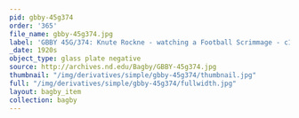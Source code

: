```yaml
---
pid: gbby-45g374
order: '365'
file_name: gbby-45g374.jpg
label: 'GBBY 45G/374: Knute Rockne - watching a Football Scrimmage - c1920s'
_date: 1920s
object_type: glass plate negative
source: http://archives.nd.edu/Bagby/GBBY-45g374.jpg
thumbnail: "/img/derivatives/simple/gbby-45g374/thumbnail.jpg"
full: "/img/derivatives/simple/gbby-45g374/fullwidth.jpg"
layout: bagby_item
collection: bagby
---
```

